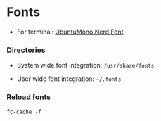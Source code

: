 # Fonts

- For terminal: [UbuntuMono Nerd Font](https://github.com/ryanoasis/nerd-fonts/releases/download/v2.1.0/UbuntuMono.zip)

### Directories
- System wide font integration: `/usr/share/fonts`

- User wide font integration: `~/.fonts`

### Reload fonts
`fc-cache -f`
